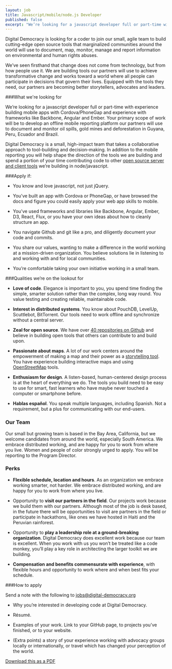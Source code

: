 ```yaml
---
layout: job
title: Javascript/mobile/node.js Developer
published: false
excerpt: "We’re looking for a javascript developer full or part-time with experience building mobile apps with Cordova/PhoneGap and experience with frameworks like Backbone, Angular and Ember."
---
```


Digital Democracy is looking for a coder to join our small, agile team to build cutting-edge open source tools that marginalized communities around the world will use to document, map, monitor, manage and report information on environmental and human rights abuses.

We’ve seen firsthand that change does not come from technology, but from how people use it. We are building tools our partners will use to achieve transformative change and works toward a world where all people can participate in decisions that govern their lives. Equipped with the tools they need, our partners are becoming better storytellers, advocates and leaders.

###What we're looking for

We’re looking for a javascript developer full or part-time with experience building mobile apps with Cordova/PhoneGap and experience with frameworks like Backbone, Angular and Ember. Your primary scope of work will be to develop an offline mobile reporting platform our partners will use to document and monitor oil spills, gold mines and deforestation in Guyana, Peru, Ecuador and Brazil.

Digital Democracy is a small, high-impact team that takes a collaborative approach to tool-building and decision-making. In addition to the mobile reporting you will help shape the direction of the tools we are building and spend a portion of your time contributing code to other [open source server and client tools](https://github.com/digidem) we’re building in node/javascript.

###Apply if:

- You know and love javascript, not just jQuery.

- You’ve built an app with Cordova or PhoneGap, or have browsed the docs and figure you could easily apply your web app skills to mobile.

- You’ve used frameworks and libraries like Backbone, Angular, Ember, D3, React, Flux, or you have your own ideas about how to cleanly structure an app.

- You navigate Github and git like a pro, and diligently document your code and commits.

- You share our values, wanting to make a difference in the world working at a mission-driven organization. You believe solutions lie in listening to and working with and for local communities.

- You’re comfortable taking your own initiative working in a small team.

###Qualities we’re on the lookout for

- **Love of code**. Elegance is important to you, you spend time finding the simple, smarter solution rather than the complex, long way round. You value testing and creating reliable, maintainable code.

- **Interest in distributed systems**. You know about PouchDB, LevelUp, Scuttlebot, BitTorrent. Our tools need to work offline and synchronize without a central server.

- **Zeal for open source**. We have over [40 repositories on Github](https://github.com/digidem) and believe in building open tools that others can contribute to and build upon.

- **Passionate about maps**. A lot of our work centers around the empowerment of making a map and their power as a [storytelling tool](http://www.giveclearwater.org/map/). You have experience building interactive maps and using [OpenStreetMap](http://www.openstreetmap.org/) tools.

- **Enthusiasm for design**. A listen-based, human-centered design process is at the heart of everything we do. The tools you build need to be easy to use for smart, fast learners who have maybe never touched a computer or smartphone before.

- **Hablas español**. You speak multiple languages, including Spanish. Not a requirement, but a plus for communicating with our end-users.

### Our Team

Our small but growing team is based in the Bay Area, California, but we welcome candidates from around the world, especially South America. We embrace distributed working, and are happy for you to work from where you live. Women and people of color strongly urged to apply. You will be reporting to the Program Director.

### Perks

- **Flexible schedule, location and hours**. As an organization we embrace working smarter, not harder. We embrace distributed working, and are happy for you to work from where you live.

- Opportunity to **visit our partners in the field**. Our projects work because we build them with our partners. Although most of the job is desk based, in the future there will be opportunities to visit are partners in the field or participate in hackathons, like ones we have hosted in Haiti and the Peruvian rainforest.

- Opportunity to **play a leadership role at a ground-breaking organization**. Digital Democracy does excellent work because our team is excellent. When you work with us you won’t be treated like a code monkey, you’ll play a key role in architecting the larger toolkit we are building.

- **Compensation and benefits commensurate with experience**, with flexible hours and opportunity to work where and when best fits your schedule.

###How to apply

Send a note with the following to jobs@digital-democracy.org

- Why you’re interested in developing code at Digital Democracy.

- Résumé.

- Examples of your work. Link to your GitHub page, to projects you’ve finished, or to your website.

- (Extra points) a story of your experience working with advocacy groups locally or internationally, or travel which has changed your perception of the world.

[Download this as a PDF](/assets/DdDeveloperJobOpeningMay2015.pdf)
